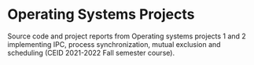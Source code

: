 # Operating Systems Projects
Source code and project reports from Operating systems projects 1 and 2 implementing IPC, process synchronization, mutual exclusion and scheduling (CEID 2021-2022 Fall semester course).
